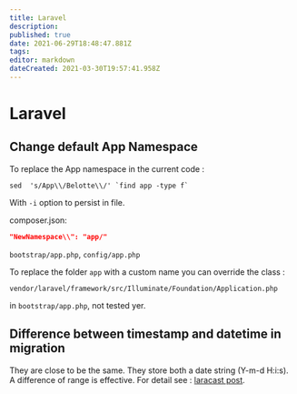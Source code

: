 ```yaml
---
title: Laravel
description: 
published: true
date: 2021-06-29T18:48:47.881Z
tags: 
editor: markdown
dateCreated: 2021-03-30T19:57:41.958Z
---
```


# Laravel

## Change default App Namespace

To replace the App namespace in the current code : 

```shell
sed  's/App\\/Belotte\\/' `find app -type f`
```

With `-i` option to persist in file.

composer.json:
```json
"NewNamespace\\": "app/"
```

`bootstrap/app.php`, `config/app.php`

To replace the folder `app` with a custom name you can override the class :

`vendor/laravel/framework/src/Illuminate/Foundation/Application.php`

in `bootstrap/app.php`, not tested yer.

## Difference between timestamp and datetime in migration

They are close to be the same. They store both a date string (Y-m-d H:i:s). A difference of range is effective. For detail see : [laracast post](https://laracasts.com/discuss/channels/laravel/migrations-timestamp-vs-datetime-vs-date-vs-timestamps?page=0).